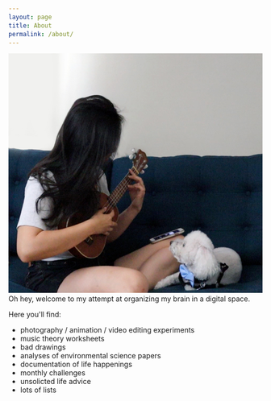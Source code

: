 ```yaml
---
layout: page
title: About
permalink: /about/
---
```

<div class="about-page">  

<img class="profile-image" src="/assets/profile.jpg" alt="girl playing ukulele for dog" />
<div markdown="1">
 Oh hey, welcome to my attempt at organizing my brain in a digital space.

Here you'll find: 
 
 - photography / animation / video editing experiments
 - music theory worksheets
 - bad drawings
 - analyses of environmental science papers
 - documentation of life happenings
 - monthly challenges
 - unsolicted life advice
 - lots of lists 
  </div>
</div>
